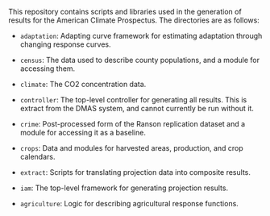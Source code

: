 This repository contains scripts and libraries used in the generation
of results for the American Climate Prospectus.  The directories are
as follows:

 - `adaptation`: Adapting curve framework for estimating adaptation
   through changing response curves.

 - `census`: The data used to describe county populations, and a
   module for accessing them.

 - `climate`: The CO2 concentration data.

 - `controller`: The top-level controller for generating all results.
   This is extract from the DMAS system, and cannot currently be run
   without it.

 - `crime`: Post-processed form of the Ranson replication dataset and
   a module for accessing it as a baseline.

 - `crops`: Data and modules for harvested areas, production, and crop
   calendars.

 - `extract`: Scripts for translating projection data into composite
   results.

 - `iam`: The top-level framework for generating projection results.

 - `agriculture`: Logic for describing agricultural response functions.

